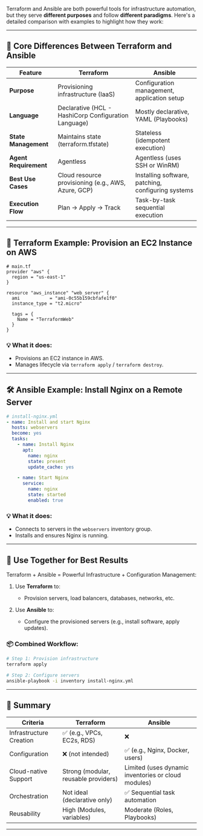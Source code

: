 Terraform and Ansible are both powerful tools for infrastructure automation, but they serve **different purposes** and follow **different paradigms**. Here's a detailed comparison with examples to highlight how they work:

---

## 🔁 **Core Differences Between Terraform and Ansible**

| Feature               | **Terraform**                                        | **Ansible**                                        |
| --------------------- | ---------------------------------------------------- | -------------------------------------------------- |
| **Purpose**           | Provisioning infrastructure (IaaS)                   | Configuration management, application setup        |
| **Language**          | Declarative (HCL - HashiCorp Configuration Language) | Mostly declarative, YAML (Playbooks)               |
| **State Management**  | Maintains state (terraform.tfstate)                  | Stateless (idempotent execution)                   |
| **Agent Requirement** | Agentless                                            | Agentless (uses SSH or WinRM)                      |
| **Best Use Cases**    | Cloud resource provisioning (e.g., AWS, Azure, GCP)  | Installing software, patching, configuring systems |
| **Execution Flow**    | Plan → Apply → Track                                 | Task-by-task sequential execution                  |

---

## 🚀 Terraform Example: Provision an EC2 Instance on AWS

```hcl
# main.tf
provider "aws" {
  region = "us-east-1"
}

resource "aws_instance" "web_server" {
  ami           = "ami-0c55b159cbfafe1f0"
  instance_type = "t2.micro"

  tags = {
    Name = "TerraformWeb"
  }
}
```

### 💡 What it does:

* Provisions an EC2 instance in AWS.
* Manages lifecycle via `terraform apply` / `terraform destroy`.

---

## 🛠️ Ansible Example: Install Nginx on a Remote Server

```yaml
# install-nginx.yml
- name: Install and start Nginx
  hosts: webservers
  become: yes
  tasks:
    - name: Install Nginx
      apt:
        name: nginx
        state: present
        update_cache: yes

    - name: Start Nginx
      service:
        name: nginx
        state: started
        enabled: true
```

### 💡 What it does:

* Connects to servers in the `webservers` inventory group.
* Installs and ensures Nginx is running.

---

## 🔄 **Use Together for Best Results**

Terraform + Ansible = Powerful Infrastructure + Configuration Management:

1. Use **Terraform** to:

   * Provision servers, load balancers, databases, networks, etc.

2. Use **Ansible** to:

   * Configure the provisioned servers (e.g., install software, apply updates).

### 📦 Combined Workflow:

```bash
# Step 1: Provision infrastructure
terraform apply

# Step 2: Configure servers
ansible-playbook -i inventory install-nginx.yml
```

---

## 📌 Summary

| Criteria                | **Terraform**                        | **Ansible**                                         |
| ----------------------- | ------------------------------------ | --------------------------------------------------- |
| Infrastructure Creation | ✅ (e.g., VPCs, EC2s, RDS)            | ❌                                                   |
| Configuration           | ❌ (not intended)                     | ✅ (e.g., Nginx, Docker, users)                      |
| Cloud-native Support    | Strong (modular, reusable providers) | Limited (uses dynamic inventories or cloud modules) |
| Orchestration           | Not ideal (declarative only)         | ✅ Sequential task automation                        |
| Reusability             | High (Modules, variables)            | Moderate (Roles, Playbooks)                         |

---

